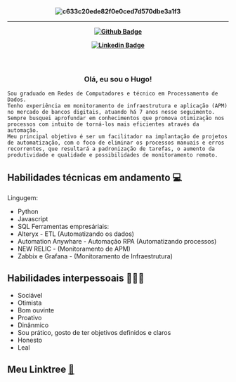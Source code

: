 <h4 align="center">
 
![c633c20ede82f0e0ced7d570dbe3a1f3](https://user-images.githubusercontent.com/70382532/138322189-2db8df52-9dcb-40a0-88a8-c365466bd33d.gif)

<hr>

[![Github Badge](https://img.shields.io/badge/-Facebook-blue?style=for-the-badge&logo=Facebook&logoColor=white&link=https://github.com/hugo-moreira)]()

[![Linkedin Badge](https://img.shields.io/badge/-Linkedin-blue?style=for-the-badge&logo=Linkedin&logoColor=white&link=https://github.com/hugo-moreira)](https://www.linkedin.com/in/hugo-moreira-405561b8/)


<h3 align="center">  <br>

Olá, eu sou o Hugo!
<br>

</h3>

```
Sou graduado em Redes de Computadores e técnico em Processamento de Dados.
Tenho experiência em monitoramento de infraestrutura e aplicação (APM) no mercado de bancos digitais, atuando há 7 anos nesse seguimento. 
Sempre busquei aprofundar em conhecimentos que promova otimização nos processos com intuito de torná-los mais eficientes através da automação.
Meu principal objetivo é ser um facilitador na implantação de projetos de automatização, com o foco de eliminar os processos manuais e erros recorrentes, que resultará a padronização de tarefas, o aumento da produtividade e qualidade e possibilidades de monitoramento remoto.
```
## Habilidades técnicas em andamento 💻
Lingugem:
  - Python
  - Javascript
  - SQL
Ferramentas empresáriais:
  - Alteryx - ETL (Automatizando os dados)
  - Automation Anywhare - Automação RPA (Automatizando processos)
  - NEW RELIC - (Monitoramento de APM)
  - Zabbix e Grafana - (Monitoramento de Infraestrutura)
  
## Habilidades interpessoais 👨🏻‍💻

- Sociável
- Otimista
- Bom ouvinte
- Proativo
- Dinânmico 
- Sou prático, gosto de ter objetivos definidos e claros
- Honesto 
- Leal


## Meu Linktree [:link:]()
